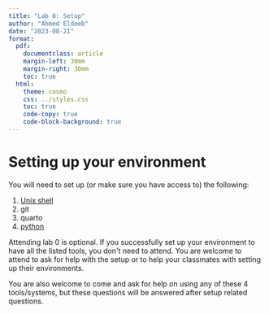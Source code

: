 ```yaml
---
title: "Lab 0: Setup"
author: "Ahmed Eldeeb"
date: "2023-08-21"
format:
  pdf:
    documentclass: article
    margin-left: 30mm
    margin-right: 30mm
    toc: true
  html:
    theme: cosmo
    css: ../styles.css
    toc: true
    code-copy: true
    code-block-background: true
---
```


# Setting up your environment

You will need to set up (or make sure you have access to) the following:

1. [Unix shell](../howtos/accessingUnixCommandLine.md)
2. git
3. quarto
4. [python](https://berkeley-stat243.github.io/stat243-fall-2023/howtos/accessingPython.html)

Attending lab 0 is optional. If you successfully set up your environment to have all the listed tools, you don't need to attend. You are welcome to attend to ask for help with the setup or to help your classmates with setting up their environments.

You are also welcome to come and ask for help on using any of these 4 tools/systems, but these questions will be answered after setup related questions.

